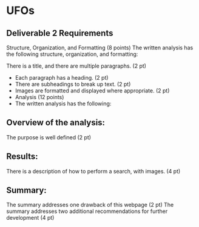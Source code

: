 # UFOs

## Deliverable 2 Requirements
Structure, Organization, and Formatting (8 points)
The written analysis has the following structure, organization, and formatting:

There is a title, and there are multiple paragraphs. (2 pt)
- Each paragraph has a heading. (2 pt)
- There are subheadings to break up text. (2 pt)
- Images are formatted and displayed where appropriate. (2 pt)
- Analysis (12 points)
- The written analysis has the following:

## Overview of the analysis:

The purpose is well defined (2 pt)
## Results:

There is a description of how to perform a search, with images. (4 pt)
## Summary:

The summary addresses one drawback of this webpage (2 pt)
The summary addresses two additional recommendations for further development (4 pt)
